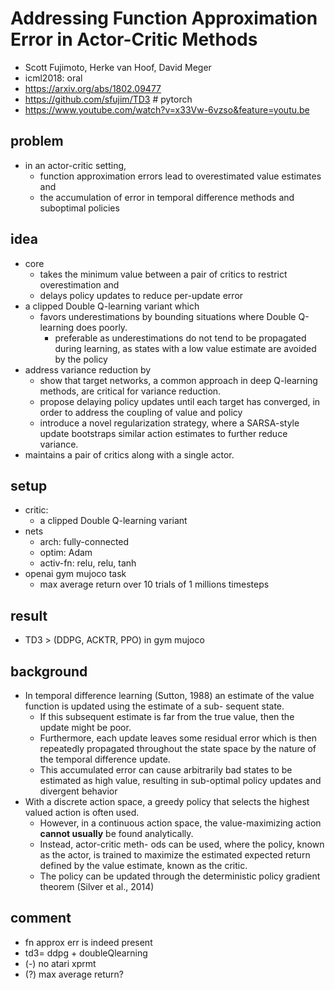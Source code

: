 # Addressing Function Approximation Error in Actor-Critic Methods
* Scott Fujimoto, Herke van Hoof, David Meger
* icml2018: oral
* https://arxiv.org/abs/1802.09477
* https://github.com/sfujim/TD3 # pytorch
* https://www.youtube.com/watch?v=x33Vw-6vzso&feature=youtu.be

## problem
* in an actor-critic setting, 
  * function approximation errors lead to overestimated value estimates and
  *  the accumulation of error in temporal difference methods and suboptimal policies

## idea
* core
  * takes the minimum value between a pair of critics to restrict overestimation and
  * delays policy updates to reduce per-update error
* a clipped Double Q-learning variant which
  * favors underestimations by
    bounding situations where Double Q-learning does poorly.
    * preferable as underestimations do not tend to be propagated during learning, 
      as states with a low value estimate are avoided by the policy
* address variance reduction by
  * show that target networks, a common approach in deep Q-learning methods, are
    critical for variance reduction.
  * propose delaying policy updates until each target has converged,
    in order to address the coupling of value and policy
  * introduce a novel regularization strategy, where
    a SARSA-style update bootstraps similar action estimates to further reduce variance.
* maintains a pair of critics along with a single actor.

## setup
* critic:
  * a clipped Double Q-learning variant
* nets
  * arch: fully-connected
  * optim: Adam
  * activ-fn: relu, relu, tanh
* openai gym mujoco task
  * max average return over 10 trials of 1 millions timesteps
  
## result
* TD3 > (DDPG, ACKTR, PPO) in gym mujoco

## background
* In temporal difference learning (Sutton, 1988) 
  an estimate of the value function is updated using the estimate of a sub- sequent state. 
  * If this subsequent estimate is far from the true value, then the update might be poor. 
  * Furthermore, each update leaves some residual error which is then 
    repeatedly propagated throughout the state space by the nature of the temporal difference update. 
  * This accumulated error can cause arbitrarily bad states to be estimated as high value, 
    resulting in sub-optimal policy updates and divergent behavior
* With a discrete action space, a greedy policy that selects the highest valued action is often used. 
  * However, in a continuous action space, the value-maximizing action **cannot usually** be found analytically. 
  * Instead, actor-critic meth- ods can be used, where the policy, known as the actor, is 
    trained to maximize the estimated expected return defined by the value estimate, known as the critic. 
  * The policy can be updated through the deterministic policy gradient theorem (Silver et al., 2014)

## comment
* fn approx err is indeed present
* td3= ddpg + doubleQlearning
* (-) no atari xprmt
* (?) max average return?
